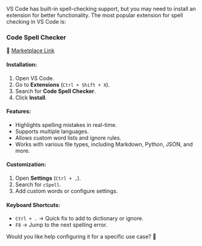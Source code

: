 VS Code has built-in spell-checking support, but you may need to install an extension for better functionality. The most popular extension for spell checking in VS Code is:

### **Code Spell Checker**
🔗 [Marketplace Link](https://marketplace.visualstudio.com/items?itemName=streetsidesoftware.code-spell-checker)

#### **Installation:**
1. Open VS Code.
2. Go to **Extensions** (`Ctrl + Shift + X`).
3. Search for **Code Spell Checker**.
4. Click **Install**.

#### **Features:**
- Highlights spelling mistakes in real-time.
- Supports multiple languages.
- Allows custom word lists and ignore rules.
- Works with various file types, including Markdown, Python, JSON, and more.

#### **Customization:**
1. Open **Settings** (`Ctrl + ,`).
2. Search for `cSpell`.
3. Add custom words or configure settings.

#### **Keyboard Shortcuts:**
- `Ctrl + .` → Quick fix to add to dictionary or ignore.
- `F8` → Jump to the next spelling error.

Would you like help configuring it for a specific use case? 🚀
